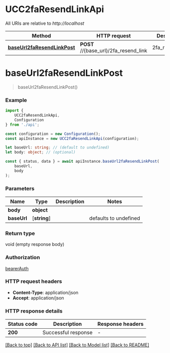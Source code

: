 # UCC2faResendLinkApi

All URIs are relative to *http://localhost*

|Method | HTTP request | Description|
|------------- | ------------- | -------------|
|[**baseUrl2faResendLinkPost**](#baseurl2faresendlinkpost) | **POST** //{base_url}/2fa_resend_link | 2fa_resend_link|

# **baseUrl2faResendLinkPost**
> baseUrl2faResendLinkPost()


### Example

```typescript
import {
    UCC2faResendLinkApi,
    Configuration
} from './api';

const configuration = new Configuration();
const apiInstance = new UCC2faResendLinkApi(configuration);

let baseUrl: string; // (default to undefined)
let body: object; // (optional)

const { status, data } = await apiInstance.baseUrl2faResendLinkPost(
    baseUrl,
    body
);
```

### Parameters

|Name | Type | Description  | Notes|
|------------- | ------------- | ------------- | -------------|
| **body** | **object**|  | |
| **baseUrl** | [**string**] |  | defaults to undefined|


### Return type

void (empty response body)

### Authorization

[bearerAuth](../README.md#bearerAuth)

### HTTP request headers

 - **Content-Type**: application/json
 - **Accept**: application/json


### HTTP response details
| Status code | Description | Response headers |
|-------------|-------------|------------------|
|**200** | Successful response |  -  |

[[Back to top]](#) [[Back to API list]](../README.md#documentation-for-api-endpoints) [[Back to Model list]](../README.md#documentation-for-models) [[Back to README]](../README.md)

